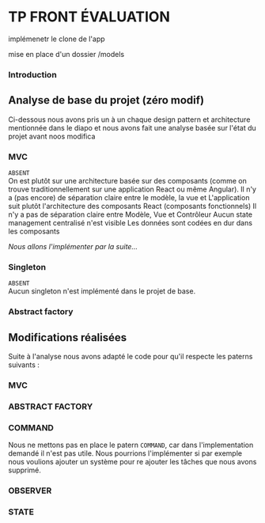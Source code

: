 # TP FRONT ÉVALUATION

implémenetr le clone de l'app


mise en place d'un dossier /models

### Introduction

## Analyse de base du projet (zéro modif)

Ci-dessous nous avons pris un à un chaque design pattern et architecture mentionnée dans le diapo et nous avons fait une analyse basée sur l'état du projet avant noos modifica

### MVC
```ABSENT``` \
On est plutôt sur une architecture basée sur des composants (comme on trouve traditionnellement sur une application React ou même Angular). Il n'y a (pas encore) de séparation claire entre le modèle, la vue et 
L'application suit plutôt l'architecture des composants React (composants fonctionnels)
Il n'y a pas de séparation claire entre Modèle, Vue et Contrôleur
Aucun state management centralisé n'est visible
Les données sont codées en dur dans les composants

*Nous allons l'implémenter par la suite...*

### Singleton
```ABSENT``` \
Aucun singleton n'est implémenté dans le projet de base.

### Abstract factory


## Modifications réalisées 

Suite à l'analyse nous avons adapté le code pour qu'il respecte les paterns suivants :

### MVC 


### ABSTRACT FACTORY


### COMMAND
Nous ne mettons pas en place le patern ```COMMAND```, car dans l'implementation demandé il n'est pas utile.
Nous pourrions l'implémenter si par exemple nous voulions ajouter un système pour re ajouter les tâches que nous avons supprimé.



### OBSERVER


### STATE

